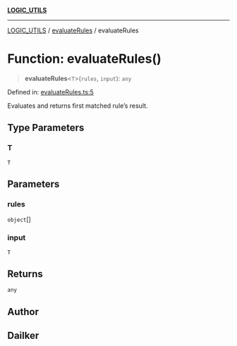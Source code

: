 [**LOGIC_UTILS**](../../README.md)

***

[LOGIC_UTILS](../../README.md) / [evaluateRules](../README.md) / evaluateRules

# Function: evaluateRules()

> **evaluateRules**\<`T`\>(`rules`, `input`): `any`

Defined in: [evaluateRules.ts:5](https://github.com/dailker/everyutil/blob/88c583cdd8386be54599315f93f88880d20b94f3/src/logic/evaluateRules.ts#L5)

Evaluates and returns first matched rule’s result.

## Type Parameters

### T

`T`

## Parameters

### rules

`object`[]

### input

`T`

## Returns

`any`

## Author

## Dailker
